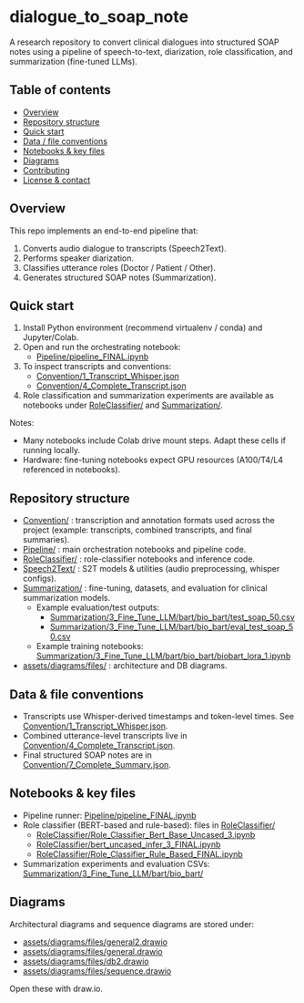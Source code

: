 # dialogue_to_soap_note

A research repository to convert clinical dialogues into structured SOAP notes using a pipeline of speech-to-text, diarization, role classification, and summarization (fine-tuned LLMs).

## Table of contents
- [Overview](#overview)
- [Repository structure](#repository-structure)
- [Quick start](#quick-start)
- [Data / file conventions](#data--file-conventions)
- [Notebooks & key files](#notebooks--key-files)
- [Diagrams](#diagrams)
- [Contributing](#contributing)
- [License & contact](#license--contact)

## Overview
This repo implements an end-to-end pipeline that:
1. Converts audio dialogue to transcripts (Speech2Text).
2. Performs speaker diarization.
3. Classifies utterance roles (Doctor / Patient / Other).
4. Generates structured SOAP notes (Summarization).

## Quick start
1. Install Python environment (recommend virtualenv / conda) and Jupyter/Colab.
2. Open and run the orchestrating notebook:
   - [Pipeline/pipeline_FINAL.ipynb](Pipeline/pipeline_FINAL.ipynb)
3. To inspect transcripts and conventions:
   - [Convention/1_Transcript_Whisper.json](Convention/1_Transcript_Whisper.json)
   - [Convention/4_Complete_Transcript.json](Convention/4_Complete_Transcript.json)
4. Role classification and summarization experiments are available as notebooks under [RoleClassifier/](RoleClassifier/) and [Summarization/](Summarization/).

Notes:
- Many notebooks include Colab drive mount steps. Adapt these cells if running locally.
- Hardware: fine-tuning notebooks expect GPU resources (A100/T4/L4 referenced in notebooks).

## Repository structure
- [Convention/](Convention/) : transcription and annotation formats used across the project (example: transcripts, combined transcripts, and final summaries).
- [Pipeline/](Pipeline/) : main orchestration notebooks and pipeline code.
- [RoleClassifier/](RoleClassifier/) : role-classifier notebooks and inference code.
- [Speech2Text/](Speech2Text/) : S2T models & utilities (audio preprocessing, whisper configs).
- [Summarization/](Summarization/) : fine-tuning, datasets, and evaluation for clinical summarization models.
  - Example evaluation/test outputs:
    - [Summarization/3_Fine_Tune_LLM/bart/bio_bart/test_soap_50.csv](Summarization/3_Fine_Tune_LLM/bart/bio_bart/test_soap_50.csv)
    - [Summarization/3_Fine_Tune_LLM/bart/bio_bart/eval_test_soap_50.csv](Summarization/3_Fine_Tune_LLM/bart/bio_bart/eval_test_soap_50.csv)
  - Example training notebooks: [Summarization/3_Fine_Tune_LLM/bart/bio_bart/biobart_lora_1.ipynb](Summarization/3_Fine_Tune_LLM/bart/bio_bart/biobart_lora_1.ipynb)
- [assets/diagrams/files/](assets/diagrams/files/) : architecture and DB diagrams.

## Data & file conventions
- Transcripts use Whisper-derived timestamps and token-level times. See [Convention/1_Transcript_Whisper.json](Convention/1_Transcript_Whisper.json).
- Combined utterance-level transcripts live in [Convention/4_Complete_Transcript.json](Convention/4_Complete_Transcript.json).
- Final structured SOAP notes are in [Convention/7_Complete_Summary.json](Convention/7_Complete_Summary.json).

## Notebooks & key files
- Pipeline runner: [Pipeline/pipeline_FINAL.ipynb](Pipeline/pipeline_FINAL.ipynb)
- Role classifier (BERT-based and rule-based): files in [RoleClassifier/](RoleClassifier/)
  - [RoleClassifier/Role_Classifier_Bert_Base_Uncased_3.ipynb](RoleClassifier/Role_Classifier_Bert_Base_Uncased_3.ipynb)
  - [RoleClassifier/bert_uncased_infer_3_FINAL.ipynb](RoleClassifier/bert_uncased_infer_3_FINAL.ipynb)
  - [RoleClassifier/Role_Classifier_Rule_Based_FINAL.ipynb](RoleClassifier/Role_Classifier_Rule_Based_FINAL.ipynb)
- Summarization experiments and evaluation CSVs: [Summarization/3_Fine_Tune_LLM/bart/bio_bart/](Summarization/3_Fine_Tune_LLM/bart/bio_bart/)

## Diagrams
Architectural diagrams and sequence diagrams are stored under:
- [assets/diagrams/files/general2.drawio](assets/diagrams/files/general2.drawio)
- [assets/diagrams/files/general.drawio](assets/diagrams/files/general.drawio)
- [assets/diagrams/files/db2.drawio](assets/diagrams/files/db2.drawio)
- [assets/diagrams/files/sequence.drawio](assets/diagrams/files/sequence.drawio)

Open these with draw.io.
